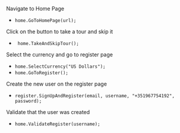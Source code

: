 Navigate to Home Page

 - `home.GoToHomePage(url);`

Click on the button to take a tour and skip it 

- ` home.TakeAndSkipTour();`

Select the currency and go to register page

-   `home.SelectCurrency("US Dollars");`
-  `home.GoToRegister();`

Create the new user on the register page

-  `register.SignUpAndRegister(email, username, "+351967754192", password);`

Validate that the user was created

-  `home.ValidateRegister(username);`
  